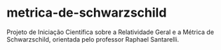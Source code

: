 # metrica-de-schwarzschild
Projeto de Iniciação Científica sobre a Relatividade Geral e a Métrica de Schwarzschild, orientada pelo professor Raphael Santarelli.
